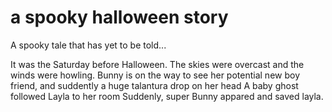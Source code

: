 # a spooky halloween story
A spooky tale that has yet to be told...

It was the Saturday before Halloween.
The skies were overcast and the winds were howling.
Bunny is on the way to see her potential new boy friend, and suddently a huge talantura drop on her head
A baby ghost followed Layla to her room
Suddenly, super Bunny appared and saved layla.
